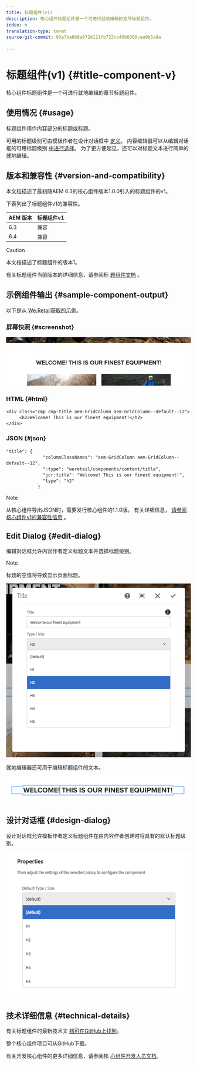 ```yaml
---
title: 标题组件(v1)
description: 核心组件标题组件是一个可进行就地编辑的章节标题组件。
index: n
translation-type: tm+mt
source-git-commit: 93a7ba6b8a972d111fb723cb40b0380cea9b5a9a

---
```



# 标题组件(v1) {#title-component-v}

核心组件标题组件是一个可进行就地编辑的章节标题组件。

## 使用情况 {#usage}

标题组件用作内容部分的标题或标题。

可用的标题级别可由模板作者在设计对话框中 [定义](#design-dialog)。 内容编辑器可以从编辑对话框的可用标题级别 [中进行选择](#edit-dialog)。 为了更方便起见，还可以对标题文本进行简单的就地编辑。

## 版本和兼容性 {#version-and-compatibility}

本文档描述了最初随AEM 6.3的核心组件版本1.0.0引入的标题组件的v1。

下表列出了标题组件v1的兼容性。

| AEM 版本 | 标题组件v1 |
|--- |--- |
| 6.3 | 兼容 |
| 6.4 | 兼容 |

>[!CAUTION]
>
>本文档描述了标题组件的版本1。
>
>有关标题组件当前版本的详细信息，请参阅标 [题组件文档](/help/components/title.md) 。

## 示例组件输出 {#sample-component-output}

以下是从 [We.Retail获取的示例](https://helpx.adobe.com/experience-manager/6-4/sites/developing/using/we-retail.html)。

### 屏幕快照 {#screenshot}

![](/help/assets/chlimage_1-36.png)

### HTML {#html}

```
<div class="cmp cmp-title aem-GridColumn aem-GridColumn--default--12">
     <h2>Welcome! This is our finest equipment!</h2>
</div>
```

### JSON {#json}

```
"title": {
              "columnClassNames": "aem-GridColumn aem-GridColumn--default--12",
              ":type": "weretail/components/content/title",
              "jcr:title": "Welcome! This is our finest equipment!",
              "type": "h2"
            }
```

>[!NOTE]
>
>从核心组件导出JSON时，需要发行核心组件的1.1.0版。 有关详细信息， [请参阅核心组件v1的兼容性信息](/help/versions.md) 。

## Edit Dialog {#edit-dialog}

编辑对话框允许内容作者定义标题文本并选择标题级别。

>[!NOTE]
>
>标题的空值将导致显示页面标题。

![](/help/assets/chlimage_1-91.png)

就地编辑器还可用于编辑标题组件的文本。

![](/help/assets/chlimage_1-37.png)

## 设计对话框 {#design-dialog}

设计对话框允许模板作者定义标题组件在由内容作者创建时将具有的默认标题级别。

![](/help/assets/chlimage_1-92.png)

## 技术详细信息 {#technical-details}

有关标题组件的最新技术文 [档可在GitHub上找到](https://github.com/adobe/aem-core-wcm-components/tree/master/content/src/content/jcr_root/apps/core/wcm/components/title/v1/title)。

整个核心组件项目可从GitHub下载。

有关开发核心组件的更多详细信息，请参阅核 [心组件开发人员文档](/help/developing/overview.md)。

